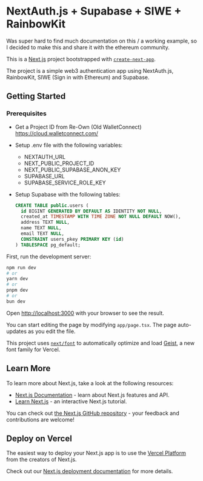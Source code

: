 # NextAuth.js + Supabase + SIWE + RainbowKit
Was super hard to find much documentation on this / a working example, so I decided to make this and share it with the ethereum community.

This is a [Next.js](https://nextjs.org) project bootstrapped with [`create-next-app`](https://nextjs.org/docs/app/api-reference/cli/create-next-app).

The project is a simple web3 authentication app using NextAuth.js, RainbowKit, SIWE (Sign in with Ethereum) and Supabase.

## Getting Started

### Prerequisites

- Get a Project ID from Re-Own (Old WalletConnect) https://cloud.walletconnect.com/

- Setup .env file with the following variables:
  - NEXTAUTH_URL
  - NEXT_PUBLIC_PROJECT_ID
  - NEXT_PUBLIC_SUPABASE_ANON_KEY
  - SUPABASE_URL
  - SUPABASE_SERVICE_ROLE_KEY

- Setup Supabase with the following tables:

  ```sql
  CREATE TABLE public.users (
    id BIGINT GENERATED BY DEFAULT AS IDENTITY NOT NULL,
    created_at TIMESTAMP WITH TIME ZONE NOT NULL DEFAULT NOW(),
    address TEXT NULL,
    name TEXT NULL,
    email TEXT NULL,
    CONSTRAINT users_pkey PRIMARY KEY (id)
  ) TABLESPACE pg_default;
  ```  

First, run the development server:

```bash
npm run dev
# or
yarn dev
# or
pnpm dev
# or
bun dev
```

Open [http://localhost:3000](http://localhost:3000) with your browser to see the result.

You can start editing the page by modifying `app/page.tsx`. The page auto-updates as you edit the file.

This project uses [`next/font`](https://nextjs.org/docs/app/building-your-application/optimizing/fonts) to automatically optimize and load [Geist](https://vercel.com/font), a new font family for Vercel.

## Learn More

To learn more about Next.js, take a look at the following resources:

- [Next.js Documentation](https://nextjs.org/docs) - learn about Next.js features and API.
- [Learn Next.js](https://nextjs.org/learn) - an interactive Next.js tutorial.

You can check out [the Next.js GitHub repository](https://github.com/vercel/next.js) - your feedback and contributions are welcome!

## Deploy on Vercel

The easiest way to deploy your Next.js app is to use the [Vercel Platform](https://vercel.com/new?utm_medium=default-template&filter=next.js&utm_source=create-next-app&utm_campaign=create-next-app-readme) from the creators of Next.js.

Check out our [Next.js deployment documentation](https://nextjs.org/docs/app/building-your-application/deploying) for more details.
